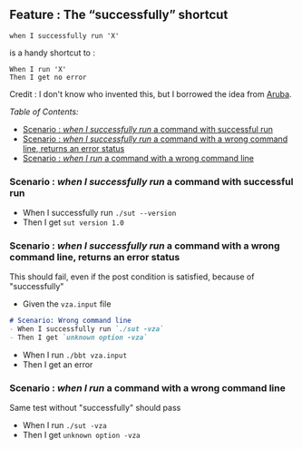 <!-- omit from toc -->
## Feature : The “successfully” shortcut

`when I successfully run 'X'`

is a handy shortcut to :

`When I run 'X'`  
`Then I get no error`

Credit : I don't know who invented this, but I borrowed the idea from [Aruba](https://github.com/cucumber/aruba/tree/main/features/).

_Table of Contents:_
- [Scenario : *when I successfully run* a command with successful run](#scenario--when-i-successfully-run-a-command-with-successful-run)
- [Scenario : *when I successfully run* a command with a wrong command line, returns an error status](#scenario--when-i-successfully-run-a-command-with-a-wrong-command-line-returns-an-error-status)
- [Scenario : *when I run* a command with a wrong command line](#scenario--when-i-run-a-command-with-a-wrong-command-line)

### Scenario : *when I successfully run* a command with successful run

- When I successfully run `./sut --version`
- Then I get `sut version 1.0`

### Scenario : *when I successfully run* a command with a wrong command line, returns an error status

This should fail, even if the post condition is satisfied, because of "successfully"

- Given the `vza.input` file
```md
# Scenario: Wrong command line
- When I successfully run `./sut -vza`
- Then I get `unknown option -vza`
```
- When I run `./bbt vza.input`
- Then I get an error

### Scenario : *when I run* a command with a wrong command line

Same test without "successfully" should pass

- When I run `./sut -vza`
- Then I get `unknown option -vza`


